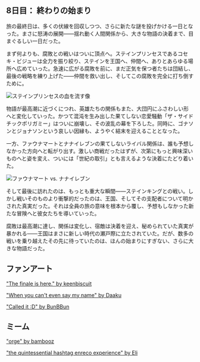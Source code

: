 <!-- title: 終わりの始まり -->

## 8日目： 終わりの始まり

旅の最終日は、多くの伏線を回収しつつ、さらに新たな謎を投げかける一日となった。まさに怒涛の展開――揺れ動く人間関係から、大きな物語の決着まで、目まぐるしい一日だった。

まず何よりも、腐敗との戦いはついに頂点へ。ステインプリンセスであるコセキ・ビジューは全力を振り絞り、ステインを王国へ、仲間へ、ありとあらゆる場所へ広めていった。急速に広がる腐敗を前に、まだ正気を保つ者たちは団結し、最後の戦略を練り上げた――仲間を救い出し、そしてこの腐敗を完全に打ち倒すために。

![ステインプリンセスの血を流す像](images-opt/corruption-opt.webp)

物語が最高潮に近づくにつれ、英雄たちの関係もまた、大団円にふさわしい形へと変化していった。かつて混沌を生み出した果てしない恋愛騒動「ザ・サイドチックポリガミー」はついに崩壊し、その波乱の幕を下ろした。同時に、ゴナソンとジョナソンという哀しい因縁も、ようやく結末を迎えることとなった。

一方、ファウナマートとナナイレブンの果てしないライバル関係は、誰も予想しなかった方向へと転がり出す。激しい商戦だったはずが、次第にもっと興味深いものへと姿を変え、ついには「世紀の取引」とも言えるような決着にたどり着いた。

![ファウナマート vs. ナナイレブン](images-opt/faunamoom-opt.webp)

そして最後に訪れたのは、もっとも重大な瞬間――ステインキングとの戦い。しかし戦いそのものより衝撃的だったのは、王国、そしてその支配者について明かされた真実だった。それは全員の旅の意味を根本から覆し、予想もしなかった新たな冒険へと彼女たちを導いていった。

腐敗は最高潮に達し、関係は変化し、宿敵は決着を迎え、秘められていた真実が暴かれる――王国はまさに新しい時代の瀬戸際に立たされていた。だが、数多の戦いを乗り越えたその先に待っていたのは、ほんの始まりにすぎない、さらに大きな物語だった。

## ファンアート

["The finale is here." by keenbiscuit](https://x.com/keenbiscuit/status/1832589405451931972)

<!-- ame, gura, calli, ina, kiara, moom, fauna, bae, kronii, irys, fuwawa, mococo, nerissa, shiori, bijou, liz, gigi, cecilia, raora -->

["When you can't even say my name" by Daaku](https://x.com/koizumi_arata/status/1832563954859610324)

<!-- kronii, gigi, ame, bijou, irys, ina -->

["Called it :D" by BunBBun](https://x.com/BunBBun1/status/1833235694485180477)

<!-- ame, nerissa, liz, cecilia -->

## ミーム

["orge" by bambooz](https://x.com/_bambooz/status/1918628681867743581)

<!-- ame, gura, calli, ina, kiara, moom, fauna, bae, kronii, irys, fuwawa, mococo, nerissa, shiori, bijou, liz, gigi, cecilia, raora -->

["the quintessential hashtag enreco experience" by Eli](https://x.com/Elisbian_/status/1861075335011352953)

<!-- ame, gura, calli, ina, kiara, moom, fauna, bae, kronii, irys, fuwawa, mococo, nerissa, shiori, bijou, liz, gigi, cecilia, raora -->
